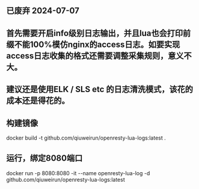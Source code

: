 ## 已废弃 2024-07-07
## 首先需要开启info级别日志输出，并且lua也会打印前缀不能100%模仿nginx的access日志。如要实现access日志收集的格式还需要调整采集规则，意义不大。
## 建议还是使用ELK / SLS etc 的日志清洗模式，该花的成本还是得花的。

## 构建镜像
docker build -t github.com/qiuweirun/openresty-lua-logs:latest .

## 运行，绑定8080端口
docker run -p 8080:8080 -it --name openresty-lua-log -d github.com/qiuweirun/openresty-lua-logs:latest
